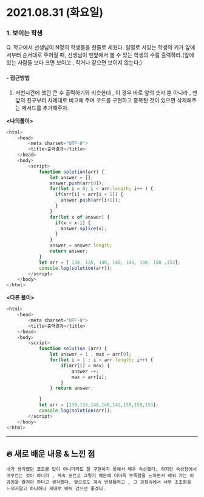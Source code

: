 # 2021.08.31 (화요일)
### **1. 보이는 학생**

Q. 학교에서 선생님이 N명의 학생들을 한줄로 세웠다. 일렬로 서있는 학생의 키가 앞에서부터 순서대로 주어질 때, 선생님이 맨앞에서 
볼 수 있는 학생의 수를 출력하라.(앞에 있는 사람들 보다 크면 보이고 , 작거나 같으면 보이지 않는다.)

#### -  접근방법
1. 저번시간에 했던 큰 수 출력하기와 비슷한데 , 이 경우 바로 앞의 숫자 뿐 아니라 , 맨앞의 친구부터 차례대로 비교해 주며 코드를 구현하고 중복된 것이 있으면 삭제해주는 
    메서드를 추가해주자.

**<나의풀이>**
```javascript
<html>
    <head>
        <meta charset="UTF-8">
        <title>출력결과</title>
    </head>
    <body>
        <script>
            function solution(arr) {
                let answer = [];
                answer.push(arr[0]);
                for(let i = 0; i < arr.length; i++ ) {
                  if(arr[i] < arr[i + 1]) {
                    answer.push(arr[i+1]);
                  } 
                }
                for(let x of answer) {
                  if(x < x-1) {
                    answer.splice(x);
                  }
                } 
                answer = answer.length;
                return answer;
            }           
            let arr = [ 130, 135, 148, 140, 145, 150, 150 ,153];
            console.log(solution(arr)); 
        </script>
    </body>
</html>
```

**<다른 풀이>**
```javascript
<html>
    <head>
        <meta charset="UTF-8">
        <title>출력결과</title>
    </head>
    <body>
        <script>
            function solution (arr) {
                let answer = 1 , max = arr[0];
                for(let i = 1 ; i < arr.length; i++) {
                    if(arr[i] > max) {
                        answer ++;
                        max = arr[i];
                    }
                } return answer;

            }
            let arr = [130,135,148,140,145,150,150,153];
            console.log(solution(arr));
        </script>
    </body>
</html>
```
---
##  **🔥 새로 배운 내용 & 느낀 점**
    내가 생각했던 코드를 답이 아니더라도 잘 구현하지 못해서 매우 속상했다. 하지만 속상함에서 머무르는 것이 아니라 , 게속 모르고 그렇기 때문에 더더욱 부족함을 느끼면서 배워 가는 이 과정을 즐겨야 한다고 생각했다. 앞으로도 계속 반복될꺼고 , 그 과정속에서 너무 초조함을 느끼지말고 하나하나 제대로 배워 갔으면 좋겠다. 